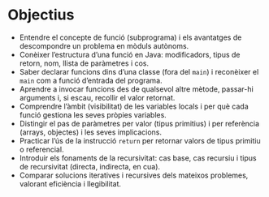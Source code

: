 # Objectius

- Entendre el concepte de funció (subprograma) i els avantatges de descompondre un problema en mòduls autònoms.
- Conèixer l’estructura d’una funció en Java: modificadors, tipus de retorn, nom, llista de paràmetres i cos.
- Saber declarar funcions dins d’una classe (fora del `main`) i reconèixer el `main` com a funció d’entrada del programa.
- Aprendre a invocar funcions des de qualsevol altre mètode, passar-hi arguments i, si escau, recollir el valor retornat.
- Comprendre l’àmbit (visibilitat) de les variables locals i per què cada funció gestiona les seves pròpies variables.
- Distingir el pas de paràmetres per valor (tipus primitius) i per referència (arrays, objectes) i les seves implicacions.
- Practicar l’ús de la instrucció `return` per retornar valors de tipus primitiu o referencial.
- Introduir els fonaments de la recursivitat: cas base, cas recursiu i tipus de recursivitat (directa, indirecta, en cua).
- Comparar solucions iteratives i recursives dels mateixos problemes, valorant eficiència i llegibilitat.
